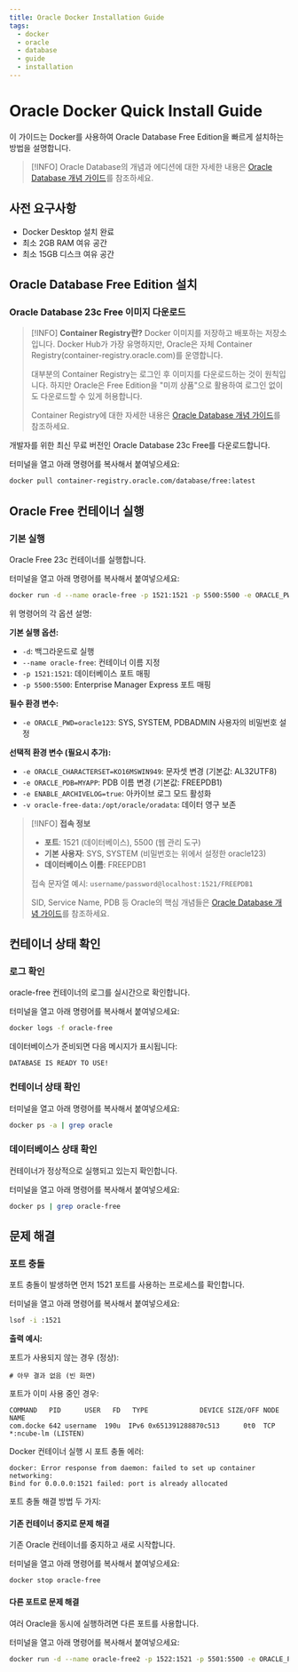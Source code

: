 ```yaml
---
title: Oracle Docker Installation Guide
tags:
  - docker
  - oracle
  - database
  - guide
  - installation
---
```


# Oracle Docker Quick Install Guide

이 가이드는 Docker를 사용하여 Oracle Database Free Edition을 빠르게 설치하는 방법을 설명합니다.

> [!INFO]
> Oracle Database의 개념과 에디션에 대한 자세한 내용은 [Oracle Database 개념 가이드](oracle-database-concepts.md)를 참조하세요.

## 사전 요구사항

- Docker Desktop 설치 완료
- 최소 2GB RAM 여유 공간
- 최소 15GB 디스크 여유 공간

## Oracle Database Free Edition 설치

### Oracle Database 23c Free 이미지 다운로드

> [!INFO]
> **Container Registry란?**
> Docker 이미지를 저장하고 배포하는 저장소입니다. Docker Hub가 가장 유명하지만, 
> Oracle은 자체 Container Registry(container-registry.oracle.com)를 운영합니다.
> 
> 대부분의 Container Registry는 로그인 후 이미지를 다운로드하는 것이 원칙입니다.
> 하지만 Oracle은 Free Edition을 "미끼 상품"으로 활용하여 로그인 없이도 다운로드할 수 있게 허용합니다.
> 
> Container Registry에 대한 자세한 내용은 [Oracle Database 개념 가이드](oracle-database-concepts.md#container-registry란)를 참조하세요.

개발자를 위한 최신 무료 버전인 Oracle Database 23c Free를 다운로드합니다.

터미널을 열고 아래 명령어를 복사해서 붙여넣으세요:
```bash
docker pull container-registry.oracle.com/database/free:latest
```
## Oracle Free 컨테이너 실행

### 기본 실행

Oracle Free 23c 컨테이너를 실행합니다.

터미널을 열고 아래 명령어를 복사해서 붙여넣으세요:
```bash
docker run -d --name oracle-free -p 1521:1521 -p 5500:5500 -e ORACLE_PWD=oracle123 container-registry.oracle.com/database/free:latest
```

위 명령어의 각 옵션 설명:

**기본 실행 옵션:**
- `-d`: 백그라운드로 실행
- `--name oracle-free`: 컨테이너 이름 지정
- `-p 1521:1521`: 데이터베이스 포트 매핑
- `-p 5500:5500`: Enterprise Manager Express 포트 매핑

**필수 환경 변수:**
- `-e ORACLE_PWD=oracle123`: SYS, SYSTEM, PDBADMIN 사용자의 비밀번호 설정

**선택적 환경 변수 (필요시 추가):**
- `-e ORACLE_CHARACTERSET=KO16MSWIN949`: 문자셋 변경 (기본값: AL32UTF8)
- `-e ORACLE_PDB=MYAPP`: PDB 이름 변경 (기본값: FREEPDB1)
- `-e ENABLE_ARCHIVELOG=true`: 아카이브 로그 모드 활성화
- `-v oracle-free-data:/opt/oracle/oradata`: 데이터 영구 보존

> [!INFO]
> **접속 정보**
> - **포트**: 1521 (데이터베이스), 5500 (웹 관리 도구)
> - **기본 사용자**: SYS, SYSTEM (비밀번호는 위에서 설정한 oracle123)
> - **데이터베이스 이름**: FREEPDB1
> 
> 접속 문자열 예시: `username/password@localhost:1521/FREEPDB1`
> 
> SID, Service Name, PDB 등 Oracle의 핵심 개념들은 [Oracle Database 개념 가이드](oracle-database-concepts.md#oracle의-핵심-개념)를 참조하세요.



## 컨테이너 상태 확인

### 로그 확인

oracle-free 컨테이너의 로그를 실시간으로 확인합니다.

터미널을 열고 아래 명령어를 복사해서 붙여넣으세요:
```bash
docker logs -f oracle-free
```

데이터베이스가 준비되면 다음 메시지가 표시됩니다:
```
DATABASE IS READY TO USE!
```

### 컨테이너 상태 확인

터미널을 열고 아래 명령어를 복사해서 붙여넣으세요:
```bash
docker ps -a | grep oracle
```

### 데이터베이스 상태 확인

컨테이너가 정상적으로 실행되고 있는지 확인합니다.

터미널을 열고 아래 명령어를 복사해서 붙여넣으세요:
```bash
docker ps | grep oracle-free
```


## 문제 해결

### 포트 충돌

포트 충돌이 발생하면 먼저 1521 포트를 사용하는 프로세스를 확인합니다.

터미널을 열고 아래 명령어를 복사해서 붙여넣으세요:
```bash
lsof -i :1521
```

**출력 예시:**

포트가 사용되지 않는 경우 (정상):
```
# 아무 결과 없음 (빈 화면)
```

포트가 이미 사용 중인 경우:
```
COMMAND   PID      USER   FD   TYPE             DEVICE SIZE/OFF NODE NAME
com.docke 642 username  190u  IPv6 0x651391288870c513      0t0  TCP *:ncube-lm (LISTEN)
```

Docker 컨테이너 실행 시 포트 충돌 에러:
```
docker: Error response from daemon: failed to set up container networking: 
Bind for 0.0.0.0:1521 failed: port is already allocated
```

포트 충돌 해결 방법 두 가지:

#### 기존 컨테이너 중지로 문제 해결

기존 Oracle 컨테이너를 중지하고 새로 시작합니다.

터미널을 열고 아래 명령어를 복사해서 붙여넣으세요:
```bash
docker stop oracle-free
```

#### 다른 포트로 문제 해결

여러 Oracle을 동시에 실행하려면 다른 포트를 사용합니다.

터미널을 열고 아래 명령어를 복사해서 붙여넣으세요:
```bash
docker run -d --name oracle-free2 -p 1522:1521 -p 5501:5500 -e ORACLE_PWD=YourPassword123 container-registry.oracle.com/database/free:latest
```
